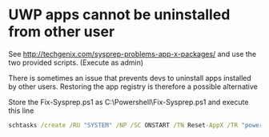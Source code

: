 UWP apps cannot be uninstalled from other user
=======================
See http://techgenix.com/sysprep-problems-app-x-packages/ and use the two provided scripts. (Execute as admin)

There is sometimes an issue that prevents devs to uninstall apps installed by other users. 
Restoring the app registry is therefore a possible alternative

Store the Fix-Sysprep.ps1 as C:\Powershell\Fix-Sysprep.ps1
and execute this line

```bat
schtasks /create /RU "SYSTEM" /NP /SC ONSTART /TN Reset-AppX /TR "powershell C:\Powershell\Fix-Sysprep.ps1" /F
```

